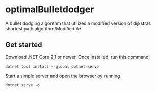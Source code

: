 # optimalBulletdodger
A bullet dodging algorithm that utilizes a modified version of dijkstras shortest path algorithm/Modified A*


## Get started

Download .NET Core [2.1](https://get.dot.net) or newer.
Once installed, run this command:

```
dotnet tool install --global dotnet-serve
```

Start a simple server and open the browser by running

```
dotnet serve -o
```